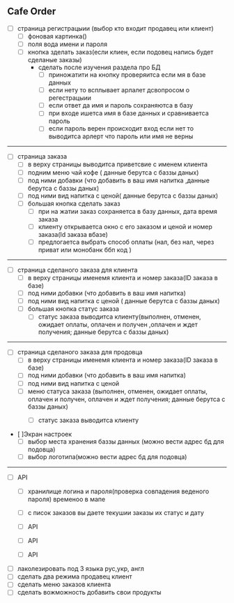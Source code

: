 Cafe Order
-------------
- [ ] страница регистрацыии (выбор кто входит продавец или клиент)
   - [ ] фоновая картинка()
   - [ ] поля вода имени и пароля
   - [ ] кнопка зделать заказ(если клиен, если подовец напись будет сделаные заказы)
     - сделать после изучения раздела про БД
       - [ ] приножатити на кнопку проверяитса если мя в базе данных 
       - [ ] если нету то всплывает арлалет дсвопросом о регестрацыии
       - [ ] если ответ да имя и пароль сохраняютса в базу
       - [ ] при входе ишетса имя в базе данных и сравниваетса пароль 
       - [ ] если пароль верен происходит вход если нет то выводитса арлерт 
       что пароль или имя не верны 
--------------------------------------------------------------------------
- [ ] страница заказа
     - [ ] в верху страницы выводитса приветсвие с именем клиента
     - [ ] подним меню чай кофе ( данные берутса с баззы даных)
     - [ ] под ними добавки (что добавить в ваш имя напитка 
     ,данные берутса с баззы даных)
     - [ ] под ними вид напитка  с ценой( данные берутса с баззы даных)
     - [ ] большая кнопка сделать заказ
        - [ ] при на жатии заказ сохраняетса в базу данных, дата время заказа
        - [ ] клиенту открываетса окно с его заказом и ценой и номер заказа(Id заказа вбазе)
        - [ ] предлогаетса выбрать способ оплаты (нал, без нал, через приват или монобанк ббп код
        )
---------------------------------------------------------------------------------
- [ ] страница сделаного заказа для клиента
     - [ ] в верху страницы  именемя клиента и номер заказа(ID заказа в базе)
     - [ ] под ними добавки (что добавить в ваш имя напитка)
     - [ ] под ними вид напитка  с ценой ( данные берутса с баззы даных)
     - [ ] большая кнопка статус заказа 
        - [ ] статус заказа выводитса клиенту(выполнен, отменен, ожидает 
        оплаты, оплачен и получен ,оплачен и ждет получения; данные берутса с баззы даных)

-------------------------------------------------------------------------------------------        
 - [ ] страница сделаного заказа для продовца
     - [ ] в верху страницы  именемя клиента и номер заказа(ID заказа в базе)
     - [ ] под ними добавки (что добавить в ваш имя напитка)
     - [ ] под ними вид напитка  с ценой
     - [ ] меню статуса заказа (выполнен, отменен,  ожидает оплаты, 
            оплачен и получен, оплачен и ждет получения; данные берутса с баззы даных)
        - [ ] статус заказа выводитса клиенту
        
        
 - [ ]Экран настроек
   - [ ] выбор места хранения баззы данных (можно вести адрес бд для подовца)
   - [ ] выбор логотипа(можно вести адрес бд для подовца)
--------------------------------------------------------------------------------------------        
<!--TODO-- прописать API-->

- [ ] API         
    - [ ] хранилище логина и пароля(проверка совпадения веденого пароля) временоо в мапе         
    - [ ] с писок заказов вы даете текушии заказы их статус и дату        
    - [ ] API        
    - [ ] API        
    - [ ] API        
        
        

- [ ] лаколезировать под 3 языка рус,укр, англ
- [ ] сделать два режима продавец клиент
- [ ] сделать меню заказов клиента
- [ ] сделать вожможность добавить свои продукты